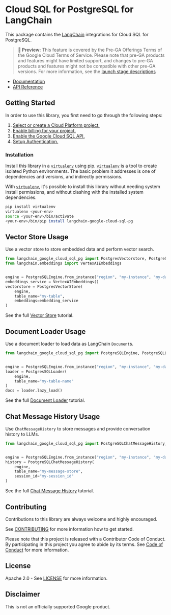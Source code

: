 # Cloud SQL for PostgreSQL for LangChain

This package contains the [LangChain][langchain] integrations for Cloud SQL for PostgreSQL.

> **🧪 Preview:** This feature is covered by the Pre-GA Offerings Terms of the Google Cloud Terms of Service. Please note that pre-GA products and features might have limited support, and changes to pre-GA products and features might not be compatible with other pre-GA versions. For more information, see the [launch stage descriptions](https://cloud.google.com/products#product-launch-stages)

* [Documentation](docs/)
* [API Reference]()

## Getting Started

In order to use this library, you first need to go through the following steps:

1. [Select or create a Cloud Platform project.][project]
2. [Enable billing for your project.][billing]
3. [Enable the Google Cloud SQL API.][api]
4. [Setup Authentication.][auth]

### Installation

Install this library in a [`virtualenv`][venv] using pip. [`virtualenv`][venv] is a tool to
create isolated Python environments. The basic problem it addresses is one of
dependencies and versions, and indirectly permissions.

With [`virtualenv`][venv], it's possible to install this library without needing system
install permissions, and without clashing with the installed system
dependencies.

```bash
pip install virtualenv
virtualenv <your-env>
source <your-env>/bin/activate
<your-env>/bin/pip install langchain-google-cloud-sql-pg
```

## Vector Store Usage

Use a vector store to store embedded data and perform vector search.

```python
from langchain_google_cloud_sql_pg import PostgresVectorstore, PostgreSQLEngine
from langchain.embeddings import VertexAIEmbeddings


engine = PostgreSQLEngine.from_instance("region", "my-instance", "my-database")
embeddings_service = VertexAIEmbeddings()
vectorstore = PostgresVectorStore(
    engine,
    table_name="my-table",
    embeddings=embedding_service
)
```

See the full [Vector Store][vectorstore] tutorial.

## Document Loader Usage

Use a document loader to load data as LangChain `Document`s.

```python
from langchain_google_cloud_sql_pg import PostgreSQLEngine, PostgreSQLLoader


engine = PostgreSQLEngine.from_instance("region", "my-instance", "my-database")
loader = PostgresSQLLoader(
    engine,
    table_name="my-table-name"
)
docs = loader.lazy_load()
```

See the full [Document Loader][loader] tutorial.

## Chat Message History Usage

Use `ChatMessageHistory` to store messages and provide conversation history to LLMs.

```python
from langchain_google_cloud_sql_pg import PostgreSQLChatMessageHistory, PostgreSQLEngine


engine = PostgreSQLEngine.from_instance("region", "my-instance", "my-database")
history = PostgreSQLChatMessageHistory(
    engine,
    table_name="my-message-store",
    session_id="my-session_id"
)
```

See the full [Chat Message History][history] tutorial.

## Contributing

Contributions to this library are always welcome and highly encouraged.

See [CONTRIBUTING](CONTRIBUTING.md) for more information how to get started.

Please note that this project is released with a Contributor Code of Conduct. By participating in
this project you agree to abide by its terms. See [Code of Conduct](CODE_OF_CONDUCT.md) for more
information.

## License

Apache 2.0 - See [LICENSE](LICENSE) for more information.

## Disclaimer

This is not an officially supported Google product.

[langchain]: https://github.com/langchain-ai/langchain
[project]: https://console.cloud.google.com/project
[billing]: https://cloud.google.com/billing/docs/how-to/modify-project#enable_billing_for_a_project
[api]: https://console.cloud.google.com/flows/enableapi?apiid=sqladmin.googleapis.com
[auth]: https://googleapis.dev/python/google-api-core/latest/auth.html
[venv]: https://virtualenv.pypa.io/en/latest/
[vectorstore]: ./docs/vector_store.ipynb
[loader]: ./docs/document_loader.ipynb
[history]: ./docs/chat_message_history.ipynb
